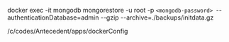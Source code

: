 docker exec -it mongodb mongorestore -u root -p `<mongodb-password> `--authenticationDatabase=admin --gzip --archive=./backups/initdata.gz

/c/codes/Antecedent/apps/dockerConfig
